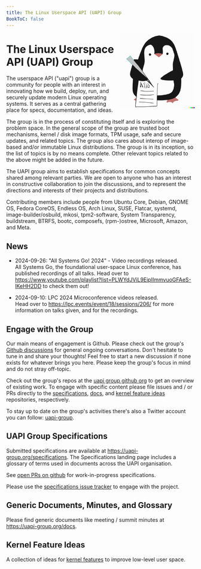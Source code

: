 ```yaml
---
title: The Linux Userspace API (UAPI) Group
BookToC: false
---
```


<span style="float:right"> ![uapi-group.png](/uapi-group.png) </span>

# The Linux Userspace API (UAPI) Group

The userspace API ("uapi") group is a community for people with an interest in innovating how we build, deploy, run, and securely update modern Linux operating systems.
It serves as a central gathering place for specs, documentation, and ideas.

The group is in the process of constituting itself and is exploring the problem space.
In the general scope of the group are trusted boot mechanisms, kernel / disk image formats, TPM usage, safe and secure updates, and related topics.
The group also cares about interop of image-based and/or immutable Linux distributions.
The group is in its inception, so the list of topics is by no means complete.
Other relevant topics related to the above might be added in the future.

The UAPI group aims to establish specifications for common concepts shared among relevant parties.
We are open to anyone who has an interest in constructive collaboration to join the discussions, and to represent the directions and interests of their projects and distributions.

Contributing members include people from Ubuntu Core, Debian, GNOME OS, Fedora CoreOS, Endless OS, Arch Linux, SUSE, Flatcar, 
systemd, image-builder/osbuild, mkosi, tpm2-software, System Transparency, buildstream, BTRFS, bootc, composefs, (rpm-)ostree,
Microsoft, Amazon, and Meta.

## News

* 2024-09-26: "All Systems Go! 2024" - Video recordings released. <br />
  All Systems Go, the foundational user-space Linux conference, has published recordings of all talks.
  Head over to https://www.youtube.com/playlist?list=PLWYdJViL9EipIImmvuoGFAeS-lKeHH2DD to check them out!

* 2024-09-10: LPC 2024 Microconference videos released. <br />
  Head over to https://lpc.events/event/18/sessions/206/ for more information on talks given, and for the recordings.

## Engage with the Group

Our main means of engagement is Github.
Please check out the group's [Github discussions](https://github.com/orgs/uapi-group/discussions) for general ongoing conversations.
Don't hesitate to tune in and share your thoughts!
Feel free to start a new discussion if none exists for whatever brings you here.
Please keep the group's focus in mind and do not stray off-topic.

Check out the group's repos at the [uapi group github org](https://github.com/uapi-group) to get an overview of existing work.
To engage with specific content please file issues and / or PRs directly to the [specifications](https://github.com/uapi-group/specifications/),
[docs](https://github.com/uapi-group/docs/), and [kernel feature ideas](https://github.com/uapi-group/kernel-features/) repositories, respectively.

To stay up to date on the group's activities there's also a Twitter account you can follow: [uapi-group](https://twitter.com/uapi_group).

## UAPI Group Specifications

Submitted specifications are available at https://uapi-group.org/specifications.
The Specifications landing page includes a glossary of terms used in documents across the UAPI organisation.

See [open PRs on github](https://github.com/uapi-group/specifications/pulls) for work-in-progress specifications.

Please use the [specifications issue tracker](https://github.com/uapi-group/specifications/issues) to engage with the project.

## Generic Documents, Minutes, and Glossary

Please find generic documents like meeting / summit minutes at https://uapi-group.org/docs.

## Kernel Feature Ideas

A collection of ideas for [kernel features](https://uapi-group.org/kernel-features) to improve low-level user space.
